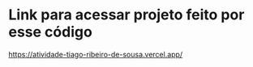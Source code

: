 # Link para acessar projeto feito por esse código
https://atividade-tiago-ribeiro-de-sousa.vercel.app/